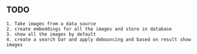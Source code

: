 ## TODO
    1. Take images from a data source
    2. create embeddings for all the images and store in database
    3. show all the images by default
    4. create a search bar and apply debouncing and based on result show images